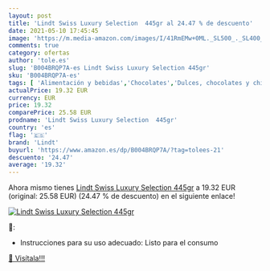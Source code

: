 ```yaml
---
layout: post
title: 'Lindt Swiss Luxury Selection  445gr al 24.47 % de descuento'
date: 2021-05-10 17:45:45
image: 'https://m.media-amazon.com/images/I/41RmEMw+0ML._SL500_._SL400_.jpg'
comments: true
category: ofertas
author: 'tole.es'
slug: 'B004BRQP7A-es Lindt Swiss Luxury Selection 445gr'
sku: 'B004BRQP7A-es'
tags: [ 'Alimentación y bebidas','Chocolates','Dulces, chocolates y chicles','Frutas cubiertas de chocolate','lindt', ]
actualPrice: 19.32 EUR
currency: EUR
price: 19.32
comparePrice: 25.58 EUR
prodname: 'Lindt Swiss Luxury Selection  445gr'
country: 'es'
flag: '🇪🇸'
brand: 'Lindt'
buyurl: 'https://www.amazon.es/dp/B004BRQP7A/?tag=tolees-21'
descuento: '24.47'
average: '19.32'
---
```


Ahora mismo tienes [Lindt Swiss Luxury Selection  445gr](https://www.amazon.es/dp/B004BRQP7A/?tag=tolees-21) a 19.32 EUR (original: 25.58 EUR) (24.47 %  de descuento) en el siguiente enlace!

[![Lindt Swiss Luxury Selection  445gr](https://m.media-amazon.com/images/I/41RmEMw+0ML._SL500_._SL400_.jpg)](https://www.amazon.es/dp/B004BRQP7A/?tag=tolees-21)

🔎:

- Instrucciones para su uso adecuado: Listo para el consumo

[🛒 Visítala!!!](https://www.amazon.es/dp/B004BRQP7A/?tag=tolees-21)
